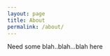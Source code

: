 ```yaml
---
layout: page
title: About
permalink: /about/
---
```


Need some blah..blah...blah here

[angularmix-organization]: https://github.com/angularmix
